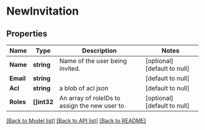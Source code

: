 # NewInvitation

## Properties
Name | Type | Description | Notes
------------ | ------------- | ------------- | -------------
**Name** | **string** | Name of the user being invited. | [optional] [default to null]
**Email** | **string** |  | [default to null]
**Acl** | **string** | a blob of acl json | [default to null]
**Roles** | **[]int32** | An array of roleIDs to assign the new user to | [optional] [default to null]

[[Back to Model list]](../README.md#documentation-for-models) [[Back to API list]](../README.md#documentation-for-api-endpoints) [[Back to README]](../README.md)


